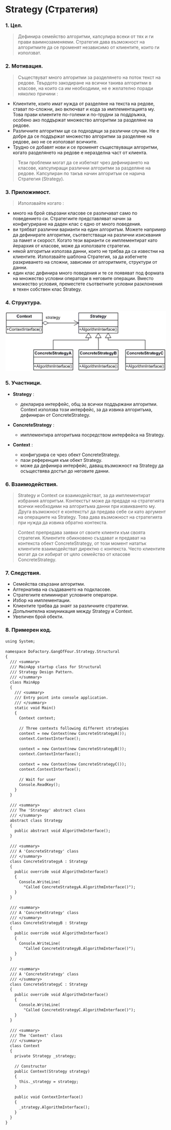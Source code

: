 # Strategy (Стратегия)

### 1. Цел.
> Дефинира семейство алгоритми, капсулира всеки от тях и ги прави ваимнозаменяеми. Стратегия дава възможност на алгоритмите да се 
променят независимо от клиентите, които ги използват.

### 2. Мотивация.
> Съществуват много алгоритми за разделянето на поток текст на редове. Твърдото закодиране на всички такива алгоритми в класове, 
на които са им необходими, не е желателно поради няколко причини :
* Клиентите, които имат нужда от разделяне на текста на редове, стават по-сложни, ако включват и кода за имплементацията му. 
Това прави клиентите по-големи и по-трудни за поддръжка, особено ако поддържат множество алгоритми за разделяне на редове.
* Различните алгоритми ще са подходящи за различни случаи. Не е добре да се поддържат множество алгоритми за разделяне на 
редове, ако не се използват всичките.
* Трудно се добавят нови и се променят съществуващи алгоритми, когато разделянето на редове е неразделна част от клиента.

> Тези проблеми могат да се избегнат чрез дефинирането на класове, капсулиращи различни алгоритми за разделяне на редове. 
Капсулиран по такъв начин алгоритъм се нарича Стратегия (Strategy).

### 3. Приложимост.
> Използвайте когато :
* много на брой свързани класове се различават само по поведението си. Стратегиите представляват начин за конфигуриране на 
даден клас с едно от много поведения.
* ви трябват различни варианти на един алгоритъм. Можете например да дефинирате алгоритми, съответстващи на различни изисквания 
за памет и скорост. Когато тези варианти се имплементират като йерархия от класове, може да използвате стратегии.
* някой алгоритъм използва данни, които не трябва да са известни на клиентите. Използвайте шаблона Стратегия, за да избегнете 
разкриването на сложни, зависими от алгоритмите, структури от данни.
* един клас дефинира много поведения и те се появяват под формата на множество условни оператори в неговите операции. Вместо 
множество условия, преместете съответните условни разклонения в техен собствен клас Strategy.

### 4. Структура.
![схема](https://github.com/Borayvor/TelerikAcademy_2015_2016/blob/master/H08_High_Quality_Code/S16_BehavioralPatterns/Diagrams/strategy.jpg)

### 5. Участници.
* **Strategy** :
    * декларира интерфейс, общ за всички поддържани алгоритми. Context използва този интерфейс, за да извика алгоритъма, 
    дефиниран от ConcreteStrategy.
    
* **ConcreteStrategy** :
    * имплементира алгоритъма посредством интерфейса на Strategy.

* **Context** :
    * конфигурира се чрез обект ConcreteStrategy.
    * пази референция към обект Strategy.
    * може да дефинира интерфейс, даващ възможност на Strategy да осъществява достъп до неговите данни.

### 6. Взаимодействия.
> Strategy и Context си взаимодействат, за да имплементират избрания алгоритъм. Контекстът може да предаде на стратегията 
всички необходими на алгоритъма данни при извикването му. Друга възможност е контекстът да предава себе си като аргумент 
на операциите на Strategy. Това дава възможност на стратегията при нужда да извика обратно контекста.

> Context препредава заявки от своите клиенти към своята стратегия. Клиентите обикновено създават и предават на контекста 
обект ConcreteStrategy, от този момент нататък клиентите взаимодействат директно с контекста. Често клиентите могат 
да си избират от цяло семейство от класове ConcreteStrategy.

### 7. Следствия.
* Семейства свързани алгоритми.
* Алтернатива на създаването на подкласове.
* Стратегиите елиминират условните оператори.
* Избор на имплементации.
* Клиентите трябва да знаят за различните стратегии.
* Допълнителна комуникация между Strategy и Context.
* Увеличен брой обекти.

### 8. Примерен код.
```
using System;
 
namespace DoFactory.GangOfFour.Strategy.Structural
{
  /// <summary>
  /// MainApp startup class for Structural
  /// Strategy Design Pattern.
  /// </summary>
  class MainApp
  {
    /// <summary>
    /// Entry point into console application.
    /// </summary>
    static void Main()
    {
      Context context;
 
      // Three contexts following different strategies
      context = new Context(new ConcreteStrategyA());
      context.ContextInterface();
 
      context = new Context(new ConcreteStrategyB());
      context.ContextInterface();
 
      context = new Context(new ConcreteStrategyC());
      context.ContextInterface();
 
      // Wait for user
      Console.ReadKey();
    }
  }
 
  /// <summary>
  /// The 'Strategy' abstract class
  /// </summary>
  abstract class Strategy
  {
    public abstract void AlgorithmInterface();
  }
 
  /// <summary>
  /// A 'ConcreteStrategy' class
  /// </summary>
  class ConcreteStrategyA : Strategy
  {
    public override void AlgorithmInterface()
    {
      Console.WriteLine(
        "Called ConcreteStrategyA.AlgorithmInterface()");
    }
  }
 
  /// <summary>
  /// A 'ConcreteStrategy' class
  /// </summary>
  class ConcreteStrategyB : Strategy
  {
    public override void AlgorithmInterface()
    {
      Console.WriteLine(
        "Called ConcreteStrategyB.AlgorithmInterface()");
    }
  }
 
  /// <summary>
  /// A 'ConcreteStrategy' class
  /// </summary>
  class ConcreteStrategyC : Strategy
  {
    public override void AlgorithmInterface()
    {
      Console.WriteLine(
        "Called ConcreteStrategyC.AlgorithmInterface()");
    }
  }
 
  /// <summary>
  /// The 'Context' class
  /// </summary>
  class Context
  {
    private Strategy _strategy;
 
    // Constructor
    public Context(Strategy strategy)
    {
      this._strategy = strategy;
    }
 
    public void ContextInterface()
    {
      _strategy.AlgorithmInterface();
    }
  }
}
```
